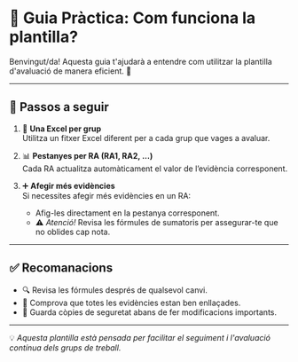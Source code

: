 # 📘 Guia Pràctica: Com funciona la plantilla?

Benvingut/da! Aquesta guia t'ajudarà a entendre com utilitzar la plantilla d'avaluació de manera eficient. 🧩

---

## 📝 Passos a seguir

1. 📂 **Una Excel per grup**  
   Utilitza un fitxer Excel diferent per a cada grup que vages a avaluar.


2. 📊 **Pestanyes per RA (RA1, RA2, ...)**  
   Cada RA actualitza automàticament el valor de l’evidència corresponent.

3. ➕ **Afegir més evidències**  
   Si necessites afegir més evidències en un RA:
   - Afig-les directament en la pestanya corresponent.
   - ⚠️ *Atenció!* Revisa les fórmules de sumatoris per assegurar-te que no oblides cap nota.

---

## ✅ Recomanacions

- 🔍 Revisa les fórmules després de qualsevol canvi.
- 🧮 Comprova que totes les evidències estan ben enllaçades.
- 📌 Guarda còpies de seguretat abans de fer modificacions importants.

---

💡 *Aquesta plantilla està pensada per facilitar el seguiment i l'avaluació contínua dels grups de treball.*
